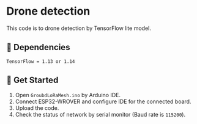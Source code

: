 # Drone detection
This code is to drone detection by TensorFlow lite model.
## 🔗 Dependencies
```
TensorFlow = 1.13 or 1.14
```

## 🚀 Get Started
1.  Open ```GroubdLoRaMesh.ino``` by Arduino IDE.
3. Connect ESP32-WROVER and configure IDE for the connected board.
4. Upload the code.
5. Check the status of network by serial monitor (Baud rate is ```115200```).